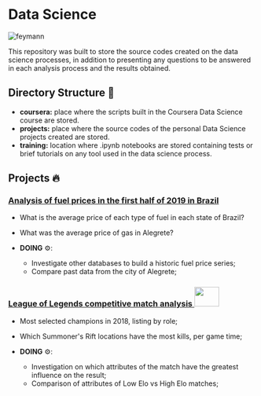# Data Science	

![feymann](https://pbs.twimg.com/media/DlMxO-jWsAA0-qP.jpg)

This repository was built to store the source codes created on the data science processes, in addition to presenting any questions to be answered in each analysis process and the results obtained.

## Directory Structure :rocket:

- **coursera:** place where the scripts built in the Coursera Data Science course are stored.
- **projects:** place where the source codes of the personal Data Science projects created are stored.
- **training:** location where .ipynb notebooks are stored containing tests or brief tutorials on any tool used in the data science process.

## Projects :fire:	
  ### [Analysis of fuel prices in the first half of 2019 in Brazil](https://github.com/guilhermesam/data-science/blob/master/projects/fuel_2019/storytelling.ipynb)
  - What is the average price of each type of fuel in each state of Brazil?
  - What was the average price of gas in Alegrete?
  
  - **DOING** ⚙️: 
    - Investigate other databases to build a historic fuel price series;
    - Compare past data from the city of Alegrete;

  ### [League of Legends competitive match analysis <img src="https://3.bp.blogspot.com/-weDqm5JxCWQ/VdDtk2WvvSI/AAAAAAAAGh0/7PdkJ_r4ojw/s1600/image%2B187.png" width="50" height="40" >](https://github.com/guilhermesam/data-science/blob/master/projects/lol-analysis/storytelling.ipynb)
   - Most selected champions in 2018, listing by role;
   - Which Summoner's Rift locations have the most kills, per game time;
   
   - **DOING** ⚙️:
     - Investigation on which attributes of the match have the greatest influence on the result;
     - Comparison of attributes of Low Elo vs High Elo matches;
